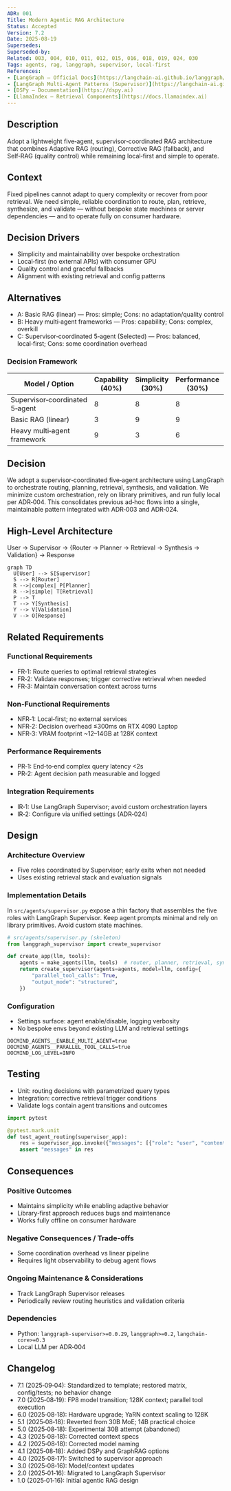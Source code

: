 ```yaml
---
ADR: 001
Title: Modern Agentic RAG Architecture
Status: Accepted
Version: 7.2
Date: 2025-08-19
Supersedes:
Superseded-by:
Related: 003, 004, 010, 011, 012, 015, 016, 018, 019, 024, 030
Tags: agents, rag, langgraph, supervisor, local-first
References:
- [LangGraph — Official Docs](https://langchain-ai.github.io/langgraph/)
- [LangGraph Multi‑Agent Patterns (Supervisor)](https://langchain-ai.github.io/langgraph/concepts/agentic_concepts/#multi-agent)
- [DSPy — Documentation](https://dspy.ai)
- [LlamaIndex — Retrieval Components](https://docs.llamaindex.ai)
---
```


## Description

Adopt a lightweight five‑agent, supervisor‑coordinated RAG architecture that combines Adaptive RAG (routing), Corrective RAG (fallback), and Self‑RAG (quality control) while remaining local‑first and simple to operate.

## Context

Fixed pipelines cannot adapt to query complexity or recover from poor retrieval. We need simple, reliable coordination to route, plan, retrieve, synthesize, and validate — without bespoke state machines or server dependencies — and to operate fully on consumer hardware.

## Decision Drivers

- Simplicity and maintainability over bespoke orchestration
- Local‑first (no external APIs) with consumer GPU
- Quality control and graceful fallbacks
- Alignment with existing retrieval and config patterns

## Alternatives

- A: Basic RAG (linear) — Pros: simple; Cons: no adaptation/quality control
- B: Heavy multi‑agent frameworks — Pros: capability; Cons: complex, overkill
- C: Supervisor‑coordinated 5‑agent (Selected) — Pros: balanced, local‑first; Cons: some coordination overhead

### Decision Framework

| Model / Option                 | Capability (40%) | Simplicity (30%) | Performance (30%) | Total Score | Decision      |
| ------------------------------ | ---------------- | ---------------- | ----------------- | ----------- | ------------- |
| Supervisor‑coordinated 5‑agent | 8                | 8                | 8                 | **8.0**     | ✅ Selected    |
| Basic RAG (linear)             | 3                | 9                | 9                 | 6.3         | Rejected      |
| Heavy multi‑agent framework    | 9                | 3                | 6                 | 6.9         | Rejected      |

## Decision

We adopt a supervisor‑coordinated five‑agent architecture using LangGraph to orchestrate routing, planning, retrieval, synthesis, and validation. We minimize custom orchestration, rely on library primitives, and run fully local per ADR‑004. This consolidates previous ad‑hoc flows into a single, maintainable pattern integrated with ADR‑003 and ADR‑024.

## High-Level Architecture

User → Supervisor → {Router → Planner → Retrieval → Synthesis → Validation} → Response

```mermaid
graph TD
  U[User] --> S[Supervisor]
  S --> R[Router]
  R -->|complex| P[Planner]
  R -->|simple| T[Retrieval]
  P --> T
  T --> Y[Synthesis]
  Y --> V[Validation]
  V --> O[Response]
```

## Related Requirements

### Functional Requirements

- FR‑1: Route queries to optimal retrieval strategies
- FR‑2: Validate responses; trigger corrective retrieval when needed
- FR‑3: Maintain conversation context across turns

### Non-Functional Requirements

- NFR‑1: Local‑first; no external services
- NFR‑2: Decision overhead ≤300ms on RTX 4090 Laptop
- NFR‑3: VRAM footprint ~12–14GB at 128K context

### Performance Requirements

- PR‑1: End‑to‑end complex query latency <2s
- PR‑2: Agent decision path measurable and logged

### Integration Requirements

- IR‑1: Use LangGraph Supervisor; avoid custom orchestration layers
- IR‑2: Configure via unified settings (ADR‑024)

## Design

### Architecture Overview

- Five roles coordinated by Supervisor; early exits when not needed
- Uses existing retrieval stack and evaluation signals

### Implementation Details

In `src/agents/supervisor.py` expose a thin factory that assembles the five roles with LangGraph Supervisor. Keep agent prompts minimal and rely on library primitives. Avoid custom state machines.

```python
# src/agents/supervisor.py (skeleton)
from langgraph_supervisor import create_supervisor

def create_app(llm, tools):
    agents = make_agents(llm, tools)  # router, planner, retrieval, synthesis, validation
    return create_supervisor(agents=agents, model=llm, config={
        "parallel_tool_calls": True,
        "output_mode": "structured",
    })
```

### Configuration

- Settings surface: agent enable/disable, logging verbosity
- No bespoke envs beyond existing LLM and retrieval settings

```env
DOCMIND_AGENTS__ENABLE_MULTI_AGENT=true
DOCMIND_AGENTS__PARALLEL_TOOL_CALLS=true
DOCMIND_LOG_LEVEL=INFO
```

## Testing

- Unit: routing decisions with parametrized query types
- Integration: corrective retrieval trigger conditions
- Validate logs contain agent transitions and outcomes

```python
import pytest

@pytest.mark.unit
def test_agent_routing(supervisor_app):
    res = supervisor_app.invoke({"messages": [{"role": "user", "content": "find summary"}]})
    assert "messages" in res
```

## Consequences

### Positive Outcomes

- Maintains simplicity while enabling adaptive behavior
- Library‑first approach reduces bugs and maintenance
- Works fully offline on consumer hardware

### Negative Consequences / Trade-offs

- Some coordination overhead vs linear pipeline
- Requires light observability to debug agent flows

### Ongoing Maintenance & Considerations

- Track LangGraph Supervisor releases
- Periodically review routing heuristics and validation criteria

### Dependencies

- Python: `langgraph-supervisor>=0.0.29`, `langgraph>=0.2`, `langchain-core>=0.3`
- Local LLM per ADR‑004

## Changelog

- 7.1 (2025‑09‑04): Standardized to template; restored matrix, config/tests; no behavior change
- 7.0 (2025‑08‑19): FP8 model transition; 128K context; parallel tool execution
- 6.0 (2025‑08‑18): Hardware upgrade; YaRN context scaling to 128K
- 5.1 (2025‑08‑18): Reverted from 30B MoE; 14B practical choice
- 5.0 (2025‑08‑18): Experimental 30B attempt (abandoned)
- 4.3 (2025‑08‑18): Corrected context specs
- 4.2 (2025‑08‑18): Corrected model naming
- 4.1 (2025‑08‑18): Added DSPy and GraphRAG options
- 4.0 (2025‑08‑17): Switched to supervisor approach
- 3.0 (2025‑08‑16): Model/context updates
- 2.0 (2025‑01‑16): Migrated to LangGraph Supervisor
- 1.0 (2025‑01‑16): Initial agentic RAG design
